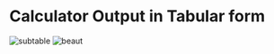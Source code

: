# Calculator Output in Tabular form
![subtable](https://user-images.githubusercontent.com/44517936/145654641-9c9a7fe1-b1d7-42b6-9d85-80656807581b.PNG)
![beaut](https://user-images.githubusercontent.com/44517936/145739092-eafb43f9-6e89-4c5d-83ea-9ab8437ce10a.PNG)
